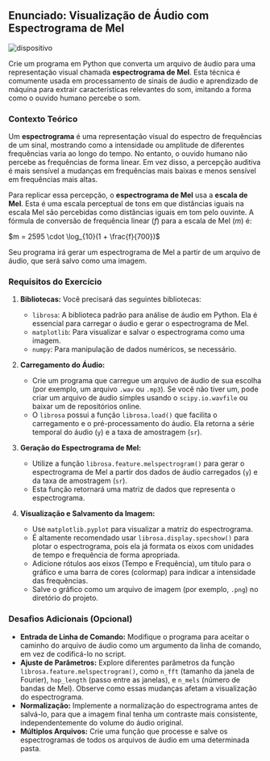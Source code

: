 ## Enunciado: Visualização de Áudio com Espectrograma de Mel

![dispositivo](https://www.researchgate.net/profile/Tito_Spadini/publication/339434039/figure/fig9/AS:894087657947146@1590178517623/Figura-223-Exemplo-de-mel-espectrograma-de-um-sinal-de-voz-masculina-lendo-a-frase-The.png
)

Crie um programa em Python que converta um arquivo de áudio para uma representação visual chamada **espectrograma de Mel**. Esta técnica é comumente usada em processamento de sinais de áudio e aprendizado de máquina para extrair características relevantes do som, imitando a forma como o ouvido humano percebe o som.

### Contexto Teórico

Um **espectrograma** é uma representação visual do espectro de frequências de um sinal, mostrando como a intensidade ou amplitude de diferentes frequências varia ao longo do tempo. No entanto, o ouvido humano não percebe as frequências de forma linear. Em vez disso, a percepção auditiva é mais sensível a mudanças em frequências mais baixas e menos sensível em frequências mais altas.

Para replicar essa percepção, o **espectrograma de Mel** usa a **escala de Mel**. Esta é uma escala perceptual de tons em que distâncias iguais na escala Mel são percebidas como distâncias iguais em tom pelo ouvinte. A fórmula de conversão de frequência linear ($f$) para a escala de Mel ($m$) é:

$m = 2595 \cdot \log_{10}(1 + \frac{f}{700})$

Seu programa irá gerar um espectrograma de Mel a partir de um arquivo de áudio, que será salvo como uma imagem.

### Requisitos do Exercício

1.  **Bibliotecas:** Você precisará das seguintes bibliotecas:
    * `librosa`: A biblioteca padrão para análise de áudio em Python. Ela é essencial para carregar o áudio e gerar o espectrograma de Mel.
    * `matplotlib`: Para visualizar e salvar o espectrograma como uma imagem.
    * `numpy`: Para manipulação de dados numéricos, se necessário.

2.  **Carregamento do Áudio:**
    * Crie um programa que carregue um arquivo de áudio de sua escolha (por exemplo, um arquivo `.wav` ou `.mp3`). Se você não tiver um, pode criar um arquivo de áudio simples usando o `scipy.io.wavfile` ou baixar um de repositórios online.
    * O `librosa` possui a função `librosa.load()` que facilita o carregamento e o pré-processamento do áudio. Ela retorna a série temporal do áudio (`y`) e a taxa de amostragem (`sr`).

3.  **Geração do Espectrograma de Mel:**
    * Utilize a função `librosa.feature.melspectrogram()` para gerar o espectrograma de Mel a partir dos dados de áudio carregados (`y`) e da taxa de amostragem (`sr`).
    * Esta função retornará uma matriz de dados que representa o espectrograma.

4.  **Visualização e Salvamento da Imagem:**
    * Use `matplotlib.pyplot` para visualizar a matriz do espectrograma.
    * É altamente recomendado usar `librosa.display.specshow()` para plotar o espectrograma, pois ela já formata os eixos com unidades de tempo e frequência de forma apropriada.
    * Adicione rótulos aos eixos (Tempo e Frequência), um título para o gráfico e uma barra de cores (colormap) para indicar a intensidade das frequências.
    * Salve o gráfico como um arquivo de imagem (por exemplo, `.png`) no diretório do projeto.

### Desafios Adicionais (Opcional)

* **Entrada de Linha de Comando:** Modifique o programa para aceitar o caminho do arquivo de áudio como um argumento da linha de comando, em vez de codificá-lo no script.
* **Ajuste de Parâmetros:** Explore diferentes parâmetros da função `librosa.feature.melspectrogram()`, como `n_fft` (tamanho da janela de Fourier), `hop_length` (passo entre as janelas), e `n_mels` (número de bandas de Mel). Observe como essas mudanças afetam a visualização do espectrograma.
* **Normalização:** Implemente a normalização do espectrograma antes de salvá-lo, para que a imagem final tenha um contraste mais consistente, independentemente do volume do áudio original.
* **Múltiplos Arquivos:** Crie uma função que processe e salve os espectrogramas de todos os arquivos de áudio em uma determinada pasta.